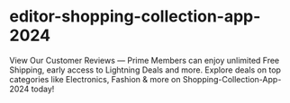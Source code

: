# editor-shopping-collection-app-2024
View Our Customer Reviews — Prime Members can enjoy unlimited Free Shipping, early access to Lightning Deals and more. Explore deals on top categories like Electronics, Fashion &amp; more on  Shopping-Collection-App-2024 today!
